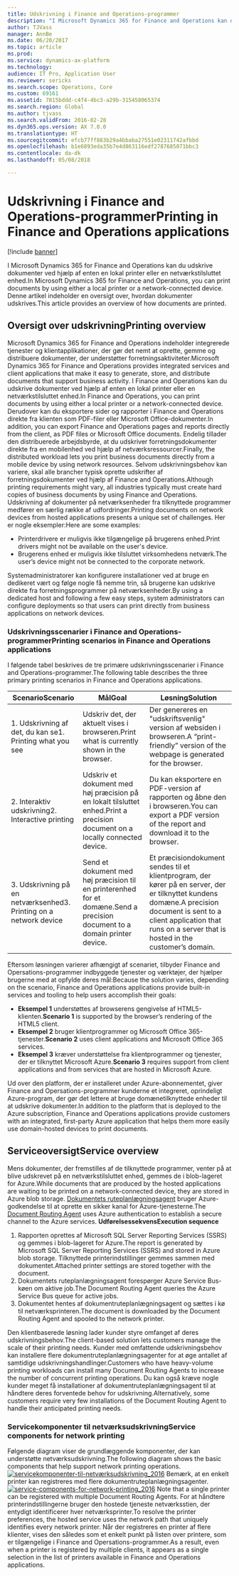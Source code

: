 ```yaml
---
title: Udskrivning i Finance and Operations-programmer
description: "I Microsoft Dynamics 365 for Finance and Operations kan du udskrive dokumenter ved hjælp af enten en lokal printer eller en netværkstilsluttet enhed. Denne artikel indeholder en oversigt over, hvordan dokumenter udskrives."
author: TJVass
manager: AnnBe
ms.date: 06/20/2017
ms.topic: article
ms.prod: 
ms.service: dynamics-ax-platform
ms.technology: 
audience: IT Pro, Application User
ms.reviewer: sericks
ms.search.scope: Operations, Core
ms.custom: 69161
ms.assetid: 7815bddd-c4f4-4bc3-a29b-315458065374
ms.search.region: Global
ms.author: tjvass
ms.search.validFrom: 2016-02-28
ms.dyn365.ops.version: AX 7.0.0
ms.translationtype: HT
ms.sourcegitcommit: efcb77ff883b29a4bbaba27551e02311742afbbd
ms.openlocfilehash: b1e6893eda35b7e4d863116edf2787685071bbc3
ms.contentlocale: da-dk
ms.lasthandoff: 05/08/2018

---
```


# <a name="printing-in-finance-and-operations-applications"></a><span data-ttu-id="64fc9-104">Udskrivning i Finance and Operations-programmer</span><span class="sxs-lookup"><span data-stu-id="64fc9-104">Printing in Finance and Operations applications</span></span>

[!include [banner](../includes/banner.md)]

<span data-ttu-id="64fc9-105">I Microsoft Dynamics 365 for Finance and Operations kan du udskrive dokumenter ved hjælp af enten en lokal printer eller en netværkstilsluttet enhed.</span><span class="sxs-lookup"><span data-stu-id="64fc9-105">In Microsoft Dynamics 365 for Finance and Operations, you can print documents by using either a local printer or a network-connected device.</span></span> <span data-ttu-id="64fc9-106">Denne artikel indeholder en oversigt over, hvordan dokumenter udskrives.</span><span class="sxs-lookup"><span data-stu-id="64fc9-106">This article provides an overview of how documents are printed.</span></span>

<a name="printing-overview"></a><span data-ttu-id="64fc9-107">Oversigt over udskrivning</span><span class="sxs-lookup"><span data-stu-id="64fc9-107">Printing overview</span></span>
-----------------

<span data-ttu-id="64fc9-108">Microsoft Dynamics 365 for Finance and Operations indeholder integrerede tjenester og klientapplikationer, der gør det nemt at oprette, gemme og distribuere dokumenter, der understøtter forretningsaktiviteter.</span><span class="sxs-lookup"><span data-stu-id="64fc9-108">Microsoft Dynamics 365 for Finance and Operations provides integrated services and client applications that make it easy to generate, store, and distribute documents that support business activity.</span></span> <span data-ttu-id="64fc9-109">I Finance and Operations kan du udskrive dokumenter ved hjælp af enten en lokal printer eller en netværkstilsluttet enhed.</span><span class="sxs-lookup"><span data-stu-id="64fc9-109">In Finance and Operations, you can print documents by using either a local printer or a network-connected device.</span></span> <span data-ttu-id="64fc9-110">Derudover kan du eksportere sider og rapporter i Finance and Operations direkte fra klienten som PDF-filer eller Microsoft Office-dokumenter.</span><span class="sxs-lookup"><span data-stu-id="64fc9-110">In addition, you can export Finance and Operations pages and reports directly from the client, as PDF files or Microsoft Office documents.</span></span> <span data-ttu-id="64fc9-111">Endelig tillader den distribuerede arbejdsbyrde, at du udskriver forretningsdokumenter direkte fra en mobilenhed ved hjælp af netværksressourcer.</span><span class="sxs-lookup"><span data-stu-id="64fc9-111">Finally, the distributed workload lets you print business documents directly from a mobile device by using network resources.</span></span> <span data-ttu-id="64fc9-112">Selvom udskrivningsbehov kan variere, skal alle brancher typisk oprette udskrifter af forretningsdokumenter ved hjælp af Finance and Operations.</span><span class="sxs-lookup"><span data-stu-id="64fc9-112">Although printing requirements might vary, all industries typically must create hard copies of business documents by using Finance and Operations.</span></span> <span data-ttu-id="64fc9-113">Udskrivning af dokumenter på netværksenheder fra tilknyttede programmer medfører en særlig række af udfordringer.</span><span class="sxs-lookup"><span data-stu-id="64fc9-113">Printing documents on network devices from hosted applications presents a unique set of challenges.</span></span> <span data-ttu-id="64fc9-114">Her er nogle eksempler:</span><span class="sxs-lookup"><span data-stu-id="64fc9-114">Here are some examples:</span></span>

-   <span data-ttu-id="64fc9-115">Printerdrivere er muligvis ikke tilgængelige på brugerens enhed.</span><span class="sxs-lookup"><span data-stu-id="64fc9-115">Print drivers might not be available on the user's device.</span></span>
-   <span data-ttu-id="64fc9-116">Brugerens enhed er muligvis ikke tilsluttet virksomhedens netværk.</span><span class="sxs-lookup"><span data-stu-id="64fc9-116">The user’s device might not be connected to the corporate network.</span></span>

<span data-ttu-id="64fc9-117">Systemadministratorer kan konfigurere installationer ved at bruge en dedikeret vært og følge nogle få nemme trin, så brugerne kan udskrive direkte fra forretningsprogrammer på netværksenheder.</span><span class="sxs-lookup"><span data-stu-id="64fc9-117">By using a dedicated host and following a few easy steps, system administrators can configure deployments so that users can print directly from business applications on network devices.</span></span>

### <a name="printing-scenarios-in-finance-and-operations-applications"></a><span data-ttu-id="64fc9-118">Udskrivningsscenarier i Finance and Operations-programmer</span><span class="sxs-lookup"><span data-stu-id="64fc9-118">Printing scenarios in Finance and Operations applications</span></span>

<span data-ttu-id="64fc9-119">I følgende tabel beskrives de tre primære udskrivningsscenarier i Finance and Operations-programmer.</span><span class="sxs-lookup"><span data-stu-id="64fc9-119">The following table describes the three primary printing scenarios in Finance and Operations applications.</span></span>

| <span data-ttu-id="64fc9-120">Scenario</span><span class="sxs-lookup"><span data-stu-id="64fc9-120">Scenario</span></span>                        | <span data-ttu-id="64fc9-121">Mål</span><span class="sxs-lookup"><span data-stu-id="64fc9-121">Goal</span></span>                                                      | <span data-ttu-id="64fc9-122">Løsning</span><span class="sxs-lookup"><span data-stu-id="64fc9-122">Solution</span></span>                                                                                                            |
|---------------------------------|-----------------------------------------------------------|---------------------------------------------------------------------------------------------------------------------|
| <span data-ttu-id="64fc9-123">1. Udskrivning af det, du kan se</span><span class="sxs-lookup"><span data-stu-id="64fc9-123">1. Printing what you see</span></span>        | <span data-ttu-id="64fc9-124">Udskriv det, der aktuelt vises i browseren.</span><span class="sxs-lookup"><span data-stu-id="64fc9-124">Print what is currently shown in the browser.</span></span>             | <span data-ttu-id="64fc9-125">Der genereres en "udskriftsvenlig" version af websiden i browseren.</span><span class="sxs-lookup"><span data-stu-id="64fc9-125">A “print-friendly” version of the webpage is generated for the browser.</span></span>                                             |
| <span data-ttu-id="64fc9-126">2. Interaktiv udskrivning</span><span class="sxs-lookup"><span data-stu-id="64fc9-126">2. Interactive printing</span></span>         | <span data-ttu-id="64fc9-127">Udskriv et dokument med høj præcision på en lokalt tilsluttet enhed.</span><span class="sxs-lookup"><span data-stu-id="64fc9-127">Print a precision document on a locally connected device.</span></span> | <span data-ttu-id="64fc9-128">Du kan eksportere en PDF-version af rapporten og åbne den i browseren.</span><span class="sxs-lookup"><span data-stu-id="64fc9-128">You can export a PDF version of the report and download it to the browser.</span></span>                                          |
| <span data-ttu-id="64fc9-129">3. Udskrivning på en netværksenhed</span><span class="sxs-lookup"><span data-stu-id="64fc9-129">3. Printing on a network device</span></span> | <span data-ttu-id="64fc9-130">Send et dokument med høj præcision til en printerenhed for et domæne.</span><span class="sxs-lookup"><span data-stu-id="64fc9-130">Send a precision document to a domain printer device.</span></span>     | <span data-ttu-id="64fc9-131">Et præcisiondokument sendes til et klientprogram, der kører på en server, der er tilknyttet kundens domæne.</span><span class="sxs-lookup"><span data-stu-id="64fc9-131">A precision document is sent to a client application that runs on a server that is hosted in the customer’s domain.</span></span> |

<span data-ttu-id="64fc9-132">Eftersom løsningen varierer afhængigt af scenariet, tilbyder Finance and Opersations-programmer indbyggede tjenester og værktøjer, der hjælper brugerne med at opfylde deres mål:</span><span class="sxs-lookup"><span data-stu-id="64fc9-132">Because the solution varies, depending on the scenario, Finance and Operations applications provide built-in services and tooling to help users accomplish their goals:</span></span>

-   <span data-ttu-id="64fc9-133">**Eksempel 1** understøttes af browserens gengivelse af HTML5-klienten.</span><span class="sxs-lookup"><span data-stu-id="64fc9-133">**Scenario 1** is supported by the browser’s rendering of the HTML5 client.</span></span>
-   <span data-ttu-id="64fc9-134">**Eksempel 2** bruger klientprogrammer og Microsoft Office 365-tjenester.</span><span class="sxs-lookup"><span data-stu-id="64fc9-134">**Scenario 2** uses client applications and Microsoft Office 365 services.</span></span>
-   <span data-ttu-id="64fc9-135">**Eksempel 3** kræver understøttelse fra klientprogrammer og tjenester, der er tilknyttet Microsoft Azure.</span><span class="sxs-lookup"><span data-stu-id="64fc9-135">**Scenario 3** requires support from client applications and from services that are hosted in Microsoft Azure.</span></span>

<span data-ttu-id="64fc9-136">Ud over den platform, der er installeret under Azure-abonnementet, giver Finance and Opersations-programmer kunderne et integreret, oprindeligt Azure-program, der gør det lettere at bruge domænetilknyttede enheder til at udskrive dokumenter.</span><span class="sxs-lookup"><span data-stu-id="64fc9-136">In addition to the platform that is deployed to the Azure subscription, Finance and Operations applications provide customers with an integrated, first-party Azure application that helps them more easily use domain-hosted devices to print documents.</span></span>

## <a name="service-overview"></a><span data-ttu-id="64fc9-137">Serviceoversigt</span><span class="sxs-lookup"><span data-stu-id="64fc9-137">Service overview</span></span>
<span data-ttu-id="64fc9-138">Mens dokumenter, der fremstilles af de tilknyttede programmer, venter på at blive udskrevet på en netværkstilsluttet enhed, gemmes de i blob-lageret for Azure.</span><span class="sxs-lookup"><span data-stu-id="64fc9-138">While documents that are produced by the hosted applications are waiting to be printed on a network-connected device, they are stored in Azure blob storage.</span></span> <span data-ttu-id="64fc9-139">[Dokumentets ruteplanlægningsagent](install-document-routing-agent.md) bruger Azure-godkendelse til at oprette en sikker kanal for Azure-tjenesterne.</span><span class="sxs-lookup"><span data-stu-id="64fc9-139">The [Document Routing Agent](install-document-routing-agent.md) uses Azure authentication to establish a secure channel to the Azure services.</span></span> <span data-ttu-id="64fc9-140">**Udførelsessekvens**</span><span class="sxs-lookup"><span data-stu-id="64fc9-140">**Execution sequence**</span></span>

1.  <span data-ttu-id="64fc9-141">Rapporten oprettes af Microsoft SQL Server Reporting Services (SSRS) og gemmes i blob-lageret for Azure.</span><span class="sxs-lookup"><span data-stu-id="64fc9-141">The report is generated by Microsoft SQL Server Reporting Services (SSRS) and stored in Azure blob storage.</span></span> <span data-ttu-id="64fc9-142">Tilknyttede printerindstillinger gemmes sammen med dokumentet.</span><span class="sxs-lookup"><span data-stu-id="64fc9-142">Attached printer settings are stored together with the document.</span></span>
2.  <span data-ttu-id="64fc9-143">Dokumentets ruteplanlægningsagent forespørger Azure Service Bus-køen om aktive job.</span><span class="sxs-lookup"><span data-stu-id="64fc9-143">The Document Routing Agent queries the Azure Service Bus queue for active jobs.</span></span>
3.  <span data-ttu-id="64fc9-144">Dokumentet hentes af dokumentruteplanlægningsagent og sættes i kø til netværksprinteren.</span><span class="sxs-lookup"><span data-stu-id="64fc9-144">The document is downloaded by the Document Routing Agent and spooled to the network printer.</span></span>

<span data-ttu-id="64fc9-145">Den klientbaserede løsning lader kunder styre omfanget af deres udskrivningsbehov.</span><span class="sxs-lookup"><span data-stu-id="64fc9-145">The client-based solution lets customers manage the scale of their printing needs.</span></span> <span data-ttu-id="64fc9-146">Kunder med omfattende udskrivningsbehov kan installere flere dokumentruteplanlægningsagenter for at øge antallet af samtidige udskrivningshandlinger.</span><span class="sxs-lookup"><span data-stu-id="64fc9-146">Customers who have heavy-volume printing workloads can install many Document Routing Agents to increase the number of concurrent printing operations.</span></span> <span data-ttu-id="64fc9-147">Du kan også kræve nogle kunder meget få installationer af dokumentruteplanlægningsagent til at håndtere deres forventede behov for udskrivning.</span><span class="sxs-lookup"><span data-stu-id="64fc9-147">Alternatively, some customers require very few installations of the Document Routing Agent to handle their anticipated printing needs.</span></span>

### <a name="service-components-for-network-printing"></a><span data-ttu-id="64fc9-148">Servicekomponenter til netværksudskrivning</span><span class="sxs-lookup"><span data-stu-id="64fc9-148">Service components for network printing</span></span>

<span data-ttu-id="64fc9-149">Følgende diagram viser de grundlæggende komponenter, der kan understøtte netværksudskrivning.</span><span class="sxs-lookup"><span data-stu-id="64fc9-149">The following diagram shows the basic components that help support network printing operations.</span></span> <span data-ttu-id="64fc9-150">[![servicekomponenter-til-netværksudskrivning\_2016](./media/service-components-for-network-printing_2016.png)](./media/service-components-for-network-printing_2016.png) Bemærk, at en enkelt printer kan registreres med flere dokumentruteplanlægningsagenter.</span><span class="sxs-lookup"><span data-stu-id="64fc9-150">[![service-components-for-network-printing\_2016](./media/service-components-for-network-printing_2016.png)](./media/service-components-for-network-printing_2016.png) Note that a single printer can be registered with multiple Document Routing Agents.</span></span> <span data-ttu-id="64fc9-151">For at håndtere printerindstillingerne bruger den hostede tjeneste netværksstien, der entydigt identificerer hver netværksprinter.</span><span class="sxs-lookup"><span data-stu-id="64fc9-151">To resolve the printer preferences, the hosted service uses the network path that uniquely identifies every network printer.</span></span> <span data-ttu-id="64fc9-152">Når der registreres en printer af flere klienter, vises den således som et enkelt punkt på listen over printere, som er tilgængelige i Finance and Opersations-programmer.</span><span class="sxs-lookup"><span data-stu-id="64fc9-152">As a result, even when a printer is registered by multiple clients, it appears as a single selection in the list of printers available in Finance and Operations applications.</span></span>




